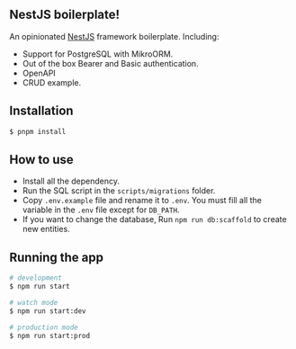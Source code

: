 ## NestJS boilerplate!

An opinionated [NestJS](https://github.com/nestjs/nest) framework boilerplate. Including:

- Support for PostgreSQL with MikroORM.
- Out of the box Bearer and Basic authentication.
- OpenAPI
- CRUD example.

## Installation

```bash
$ pnpm install
```

## How to use

- Install all the dependency.
- Run the SQL script in the ``scripts/migrations`` folder.
- Copy ``.env.example`` file and rename it to ``.env``. You must fill all the variable in the ``.env`` file except for ``DB_PATH``.
- If you want to change the database, Run ``npm run db:scaffold`` to create new entities.

## Running the app

```bash
# development
$ npm run start

# watch mode
$ npm run start:dev

# production mode
$ npm run start:prod
```
